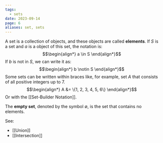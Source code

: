 ```yaml
---
tags:
  - sets
date: 2023-09-14
page: 6
aliases: set, sets
---
```

A set is a collection of objects, and these objects are called **elements**.
If $S$ is a set and $a$ is a object of this set, the notation is:
$$\begin{align*}
a \in S
\end{align*}$$
If $b$ is not in $S$, we can write it as:
$$\begin{align*}
b \notin S
\end{align*}$$
Some sets can be written within braces like, for example, set $A$ that consists of all positive integers up to 7.
$$\begin{align*}
A &= \{1, 2, 3, 4, 5, 6\}
\end{align*}$$
Or with the [[Set-Builder Notation]].

The **empty set**, denoted by the symbol ${\emptyset}$, is the set that contains no elements. 

See:
- [[Union]]
- [[Intersection]]